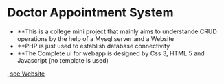 # Doctor Appointment System

- **This is a college mini project that mainly aims to understande CRUD operations by the help of a Mysql server and a Website
- **PHP is just used to establish database connectivity
- **The Complete ui for webapp is designed by Css 3, HTML 5 and Javascript (no template is used)

_[see Website](https://majime101.herokuapp.com/)
